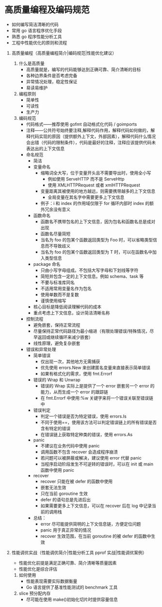 # 高质量编程及编码规范

- 如何编写简洁清晰的代码
- 常用 go 语言程序优化手段
- 熟悉 go 程序性能分析工具
- 工程中性能优化的原则和流程

1. 高质量编程（高质量编程简介|编码规范|性能优化建议）

   1. 什么是高质量
      - 高质量就是，编写的代码能够达到正确可靠、简介清晰的目标
      - 各种边界条件是否考虑完备
      - 异常情况处理，稳定性保证
      - 易读易维护
   2. 编程原则
      - 简单性
      - 可读性
      - 生产力
   3. 编码规范
      - 代码格式——推荐使用 gofmt 自动格式化代码 / goimports
      - 注释——公共符号始终要注释,解释代码作用，解释代码如何做的，解释代码实现的原因（提供额外上下文，外部因素），解释代码什么情况会出错（代码的限制条件），代码是最好的注释，注释应该提供代码未表达出的上下文信息
      - 命名规范
        - 简洁
        - 变量命名
          - 缩略词全大写，位于变量开头且不需要导出时，使用全小写
            - 例如使用 ServeHTTP 而不是 ServeHttp
            - 使用 XMLHTTPRequest 或者 xmlHTTPRequest
          - 变量距离其被使用的地方越远，则需要携带越多的上下文信息
            - 全局变量在其名字中需要更多上下文信息
          - 例子：i 和 index 的作用域仅限于 for 循环内部时 index 的额外冗余没有意义
        - 函数命名
          - 函数名不携带包名的上下文信息，因为包名和函数名总是成对出现
          - 函数名尽量简短
          - 当名为 foo 的包某个函数返回类型为 Foo 时，可以省略类型信息而不导致歧义
          - 当名为 foo 的包某个函数返回类型为 T 时，可以在函数名中加入类型信息
        - package 命名
          - 只由小写字母组成。不包括大写字母和下划线等字符
          - 简短并包含一定的上下文信息。例如 schema、task 等
          - 不要与标准库同名
          - 不适用常用变量名作为包名
          - 使用单数而不是复数
          - 谨慎使用缩写
        - 核心目标是降低阅读理解代码的成本
        - 重点考虑上下文信息，设计简洁清晰名称
      - 控制流程
        - 避免嵌套，保持正常流程
        - 尽量保持正常代码路径为最小缩进（有限处理错误/特殊情况，尽早返回或继续循环来减少嵌套）
        - 线性原理，避免复杂嵌套
      - 错误和异常处理
        - 简单错误
          - 仅出现一次，其他地方无需捕获
          - 优先使用 errors.New 来创建匿名变量来直接表示简单错误
          - 如果有格式化的需求，使用 fmt.Errorf
        - 错误的 Wrap 和 Unwrap
          - 错误的 Wrap 实际上是提供了一个 error 嵌套另一个 error 的能力，从而生成一个 error 的跟踪链
          - 在 fmt.Errorf 中使用:%w 关键字来将一个错误关联至错误链中
        - 错误判定
          - 判定一个错误是否为特定错误，使用 errors.Is
          - 不同于使用==，使用该方法可以判定错误链上的所有错误是否含有特定的错误
          - 在错误链上获取特定种类的错误，使用 errors.As
        - panic
          - 不建议在业务代码中使用 panic
          - 调用函数不包含 recover 会造成程序崩溃
          - 若问题可以被屏蔽或解决，建议使用 error 代替 panic
          - 当程序启动阶段发生不可逆转的错误时，可以在 init 或 main 函数中使用 panic
        - recover
          - recover 只能在被 defer 的函数中使用
          - 嵌套无法生效
          - 只在当前 goroutine 生效
          - defer 的语句总是先进后出
          - 如果需要更多上下文信息，可以在 recover 后在 log 中记录当前的调用栈
        - 总结：
          - error 尽可能提供简明的上下文信息链，方便定位问题
          - panic 用于真正异常的情况
          - recover 生效范围，在当前 goroutine 的被 defer 的函数中生效

2. 性能调优实战（性能调优简介|性能分析工具 pprof 实战|性能调优案例）

   - 性能优化前提是满足正确可靠、简介清晰等质量因素
   - 性能优化是综合评估

   1. 如何使用
      - 性能表现需要实际数据衡量
      - Go 语言提供了基准性能测试的 benchmark 工具
   2. slice 预分配内存
      - 尽可能在使用 make()初始化切片时提供容量信息
